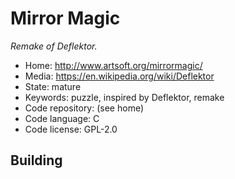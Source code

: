 # Mirror Magic

_Remake of Deflektor._

- Home: http://www.artsoft.org/mirrormagic/
- Media: https://en.wikipedia.org/wiki/Deflektor
- State: mature
- Keywords: puzzle, inspired by Deflektor, remake
- Code repository: (see home)
- Code language: C
- Code license: GPL-2.0

## Building
